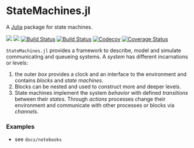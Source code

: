 # StateMachines.jl

A [Julia](https://julialang.org) package for state machines.

[![](https://img.shields.io/badge/docs-stable-blue.svg)](https://pbayer.github.io/StateMachines.jl/stable)
[![](https://img.shields.io/badge/docs-dev-blue.svg)](https://pbayer.github.io/StateMachines.jl/dev)
[![Build Status](https://travis-ci.com/pbayer/StateMachines.jl.svg?branch=master)](https://travis-ci.com/pbayer/StateMachines.jl)
[![Build Status](https://ci.appveyor.com/api/projects/status/github/pbayer/StateMachines.jl?svg=true)](https://ci.appveyor.com/project/pbayer/StateMachines-jl)
[![Codecov](https://codecov.io/gh/pbayer/StateMachines.jl/branch/master/graph/badge.svg)](https://codecov.io/gh/pbayer/StateMachines.jl)
[![Coverage Status](https://coveralls.io/repos/github/pbayer/StateMachines.jl/badge.svg?branch=master)](https://coveralls.io/github/pbayer/StateMachines.jl?branch=master)

`StateMachines.jl` provides a framework to describe, model and simulate communicating and queueing systems. A *system* has different incarnations or levels:

1. the outer *box* provides a clock and an interface to the environment and contains *blocks* and *state machines*.
2. Blocks can be nested and used to construct more and deeper levels.
3. State machines implement the system *behavior* with defined *transitions* between their *states*. Through *actions* processes change their environment and communicate with other processes or blocks via *channels*.

### Examples

- see `docs/notebooks`
